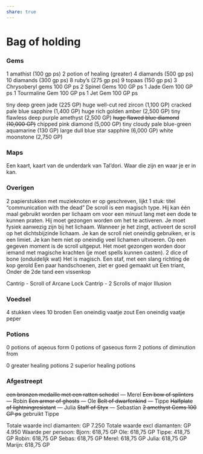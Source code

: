```yaml
---
share: true
---
```


# Bag of holding
### Gems
1 amathist (100 gp ps)
2 potion of healing (greater) 
4 diamands (500 gp ps)
10 diamands (300 gp ps)
8 ruby’s (275 gp ps)
9 topaas (150 gp ps)
3 Chrysoberyl gems 100 GP ps
2 Spinel Gems 100 GP ps
1 Jade Gem 100 GP ps
1 Tourmaline Gem 100 GP ps
1 Jet Gem 100 GP ps

tiny deep green jade (225 GP)
huge well-cut red zircon (1,100 GP)
cracked pale blue sapphire (1,400 GP)
huge rich golden amber (2,500 GP)
tiny flawless deep purple amethyst (2,500 GP)
~~huge flawed blue diamond (10,000 GP)~~
chipped pink diamond (5,000 GP)
tiny cloudy pale blue-green aquamarine (130 GP)
large dull blue star sapphire (6,000 GP)
white moonstone (2,750 GP)

### Maps
Een kaart, kaart van de underdark van Tal’dori. Waar die zijn en waar je er in kan.
### Overigen
2 papierstukken met muzieknoten er op geschreven, lijkt 1 stuk: titel “communication with the dead”
	De scroll is een magisch type. Hij kan één maal gebruikt worden per lichaam om voor een minuut lang met een dode te kunnen praten. Hij moet gezongen worden om het te activeren. Je moet fysiek aanwezig zijn bij het lichaam. Wanneer je het zingt, activeert de scroll op het dichtsbijzinde lichaam. Je kan de scroll niet oneindig gebruiken, er is een limiet. Je kan hem niet op oneindig veel lichamen uitvoeren. Op een gegeven moment is de scroll uitgeput. Het moet gezongen worden door iemand met magische krachten (je moet spells kunnen casten).
2 dice of bone (onduidelijk wat)
	Het is magisch. 
Een staf, met een slang richting de kop gerold
Een paar handschoenen, ziet er goed gemaakt uit
Een triant, Onder de 2de tand een vissenkop


Cantrip - Scroll of Arcane Lock
Cantrip - 2 Scrolls of major Illusion

### Voedsel
4 stukken vlees
10 broden
Een oneindig vaatje zout
Een oneindig vaatje peper

### Potions
0 potions of aqeous form
0 potions of gaseous form
2 potions of diminution from

0 greater healing potions
2 superior healing potions

### Afgestreept
~~een bronzen medaille met een ratten schedel~~ — Merel
~~Een bow of splinters~~ — Robin
~~Een armor of ghosts~~ — Ole
~~Belt of dwarfenkind~~ — Tippe
~~Halfplate of lightningresistant~~ — Julia
~~Staff of Styx~~ — Sebastian
~~2 amethyst Gems 100 GP ps~~ gebruikt Tippe


Totale waarde incl diamanten: GP 7.250
Totale waarde excl diamanten: GP 4.950
Waarde per persoon:
Bjorn: 618,75 GP
Ole: 618,75 GP
Tippe: 418,75 GP
Robin: 618,75 GP
Sebas: 618,75 GP
Merel: 618,75 GP
Julia: 618,75 GP
Marijn: 618,75 GP